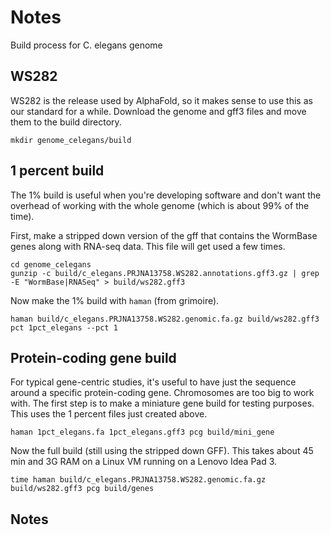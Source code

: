 Notes
=====

Build process for C. elegans genome

## WS282 ##

WS282 is the release used by AlphaFold, so it makes sense to use this as our
standard for a while. Download the genome and gff3 files and move them to the
build directory.

	mkdir genome_celegans/build

## 1 percent build ##

The 1% build is useful when you're developing software and don't want the overhead of working with the whole genome (which is about 99% of the time).

First, make a stripped down version of the gff that contains the WormBase genes along with RNA-seq data. This file will get used a few times.

	cd genome_celegans
	gunzip -c build/c_elegans.PRJNA13758.WS282.annotations.gff3.gz | grep -E "WormBase|RNASeq" > build/ws282.gff3

Now make the 1% build with `haman` (from grimoire).

	haman build/c_elegans.PRJNA13758.WS282.genomic.fa.gz build/ws282.gff3 pct 1pct_elegans --pct 1

## Protein-coding gene build ##

For typical gene-centric studies, it's useful to have just the sequence around
a specific protein-coding gene. Chromosomes are too big to work with. The first
step is to make a miniature gene build for testing purposes. This uses the 1
percent files just created above.

	haman 1pct_elegans.fa 1pct_elegans.gff3 pcg build/mini_gene

Now the full build (still using the stripped down GFF). This takes about 45 min
and 3G RAM on a Linux VM running on a Lenovo Idea Pad 3.

	time haman build/c_elegans.PRJNA13758.WS282.genomic.fa.gz build/ws282.gff3 pcg build/genes


## Notes ##

